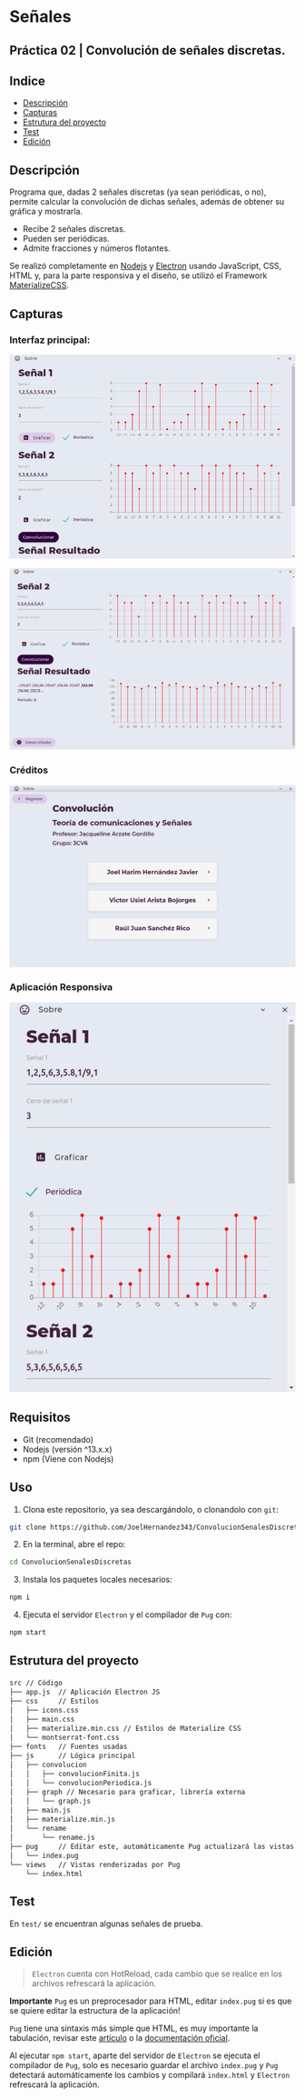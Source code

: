 # Señales
## Práctica 02 | Convolución de señales discretas.
## Indice
- [Descripción](#Descripción)
- [Capturas](#Capturas)
- [Estrutura del proyecto](#Estrutura-del-proyecto)
- [Test](#Test)
- [Edición](#Edición)
## Descripción
Programa que, dadas 2 señales discretas (ya sean periódicas, o no), permite calcular la convolución de dichas señales, además de obtener su gráfica y mostrarla.
- Recibe 2 señales discretas.
- Pueden ser periódicas.
- Admite fracciones y números flotantes.

Se realizó completamente en [Nodejs](https://nodejs.org/es/) y [Electron](https://www.electronjs.org/) usando JavaScript, CSS, HTML y, para la parte responsiva y el diseño, se utilizó el Framework [MaterializeCSS](https://materializecss.com/).
## Capturas
### Interfaz principal:
![Interfaz principal](docs/images/mainUI.png)

![Resultado](docs/images/result.png)
### Créditos
![Creditos](docs/images/credits.png)
### Aplicación Responsiva
![Responsividad](docs/images/responsiveUI.png)
## Requisitos
- Git (recomendado)
- Nodejs (versión ^13.x.x)
- npm (Viene con Nodejs)
## Uso
1. Clona este repositorio, ya sea descargándolo, o clonandolo con `git`:
```bash
git clone https://github.com/JoelHernandez343/ConvolucionSenalesDiscretas.git
```
2. En la terminal, abre el repo:
```bash
cd ConvolucionSenalesDiscretas
```
3. Instala los paquetes locales necesarios:
```bash
npm i
```
4. Ejecuta el servidor `Electron` y el compilador de `Pug` con:
```bash
npm start
```
## Estrutura del proyecto
```
src // Código
├── app.js  // Aplicación Electron JS
├── css     // Estilos
│   ├── icons.css
│   ├── main.css
│   ├── materialize.min.css // Estilos de Materialize CSS
│   └── montserrat-font.css
├── fonts   // Fuentes usadas
├── js      // Lógica principal
│   ├── convolucion
│   │   ├── convolucionFinita.js
│   │   └── convolucionPeriodica.js
│   ├── graph // Necesario para graficar, librería externa
│   │   └── graph.js
│   ├── main.js
│   ├── materialize.min.js
│   └── rename
│       └── rename.js
├── pug     // Editar este, automáticamente Pug actualizará las vistas
│   └── index.pug
└── views   // Vistas renderizadas por Pug
    └── index.html
```
## Test
En `test/` se encuentran algunas señales de prueba. 

## Edición
> `Electron` cuenta con HotReload, cada cambio que se realice en los archivos refrescará la aplicación.

**Importante** `Pug` es un preprocesador para HTML, editar `index.pug` si es que se quiere editar la estructura de la aplicación!

`Pug` tiene una sintaxis más simple que HTML, es muy importante la tabulación, revisar este [artículo](https://medium.com/laboratoria-how-to/conoce-todo-sobre-pug-1ba98496191a) o la [documentación oficial](https://pugjs.org/api/getting-started.html).

Al ejecutar `npm start`, aparte del servidor de `Electron` se ejecuta el compilador de `Pug`, solo es necesario guardar el archivo `index.pug` y `Pug` detectará automáticamente los cambios y compilará `index.html` y `Electron` refrescará la aplicación.